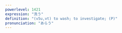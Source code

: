 ```yaml
---
powerlevel: 1421
expression: "洗う"
definition: "(v5u,vt) to wash; to investigate; (P)"
pronunciation: "あらう"
---
```

